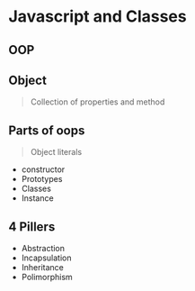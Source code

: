 # Javascript and Classes

## OOP

## Object 
>Collection of properties and method

## Parts of oops
> Object literals

- constructor
- Prototypes
- Classes
- Instance

## 4 Pillers
- Abstraction
- Incapsulation
- Inheritance
- Polimorphism
